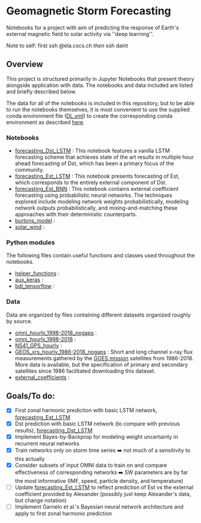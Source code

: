 # Geomagnetic Storm Forecasting

Notebooks for a project with aim of predicting the response of Earth's external magnetic field to solar activity via ''deep learning''.

Note to self: first ssh @ela.cscs.ch _then_ ssh daint

## Overview

This project is structured primarily in Jupyter Notebooks that present theory alongside application with data. The notebooks and data included are listed and briefly described below.

The data for all of the notebooks is included in this repository, but to be able to run the notebooks themselves, it is most convenient to use the supplied conda environment file ([DL.yml](DL.yml)) to create the corresponding conda environment as described [here](https://docs.conda.io/projects/conda/en/latest/user-guide/tasks/manage-environments.html#creating-an-environment-from-an-environment-yml-file).

### Notebooks
-   [forecasting_Dst_LSTM](forecasting_Dst_LSTM.ipynb) : This notebook features a vanilla LSTM forecasting scheme that achieves state of the art results in multiple hour ahead forecasting of Dst, which has been a primary focus of the community.
-   [forecasting_Est_LSTM](forecasting_Est_LSTM.ipynb) : This notebook presents forecasting of Est, which corresponds to the entirely external component of Dst.
-  [forecasting_Est_BNN](forecasting_Est_BNN.ipynb) : This notebook contains external coefficient forecasting using probabilistic neural networks. The techniques explored include modeling network weights probabilistically, modeling network outputs probabilistically, and mixing-and-matching these approaches with their deterministic counterparts.
- [burtons_model](burtons_model.ipynb) :
- [solar_wind](solar_wind.ipynb) :


### Python modules

The following files contain useful functions and classes used throughout the notebooks.

- [helper_functions](helper_functions.py) :
- [aux_keras](aux_keras.py) :
- [bdl_tensorflow](bdl_tensorflow.py) :


### Data

Data are organized by files containing different datasets organized roughly by source.

- [omni_hourly_1998-2018_nogaps](omni_hourly_1998-2018_nogaps.h5) :
- [omni_hourly_1998-2018](omni_hourly_1998-2018_nogaps) :
- [NS41_GPS_hourly](NS41_GPS_hourly.h5) :
- [GEOS_xrs_hourly_1986-2018_nogaps](GEOS_xrs_hourly_1986-2018_nogaps.h5) : Short and long channel x-ray flux measurements gathered by the [GOES mission](https://www.ngdc.noaa.gov/stp/satellite/goes/) satellites from 1986-2018. More data is available, but the specification of primary and secondary satellites since 1986 facilitated downloading this dataset.
- [external_coefficients](external_coefficients.ipynb) :


## Goals/To do:

-   [x] First zonal harmonic prediction with basic LSTM network,  [forecasting_Est_LSTM](forecasting_Est_LSTM.ipynb)
-   [x] Dst prediction with basic LSTM network (to compare with previous results), [forecasting_Dst_LSTM](forecasting_Dst_LSTM.ipynb)
-   [x] Implement Bayes-by-Backprop for modeling weight uncertainty in recurrent neural networks
-   [x] Train networks only on storm time series :arrow_right: not much of a sensitivity to this actually
-   [x] Consider subsets of input OMNI data to train on and compare effectiveness of corresponding networks :arrow_right: SW parameters are by far the most informative (IMF, speed, particle density, and temperature)
-   [ ] Update [forecasting_Est_LSTM](forecasting_Est_LSTM.ipynb) to reflect prediction of Est vs the external coefficient provided by Alexander (possibly just keep Alexander's data, but change notation)
-   [ ] Implement Garnelo et al.'s Bayesian neural network architecture and apply to first zonal harmonic prediction
